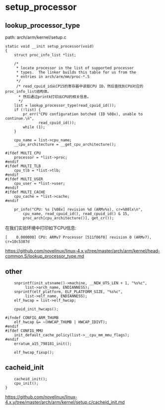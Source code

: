 setup_processor
========================================

lookup_processor_type
----------------------------------------

path: arch/arm/kernel/setup.c
```
static void __init setup_processor(void)
{
    struct proc_info_list *list;

    /*
     * locate processor in the list of supported processor
     * types.  The linker builds this table for us from the
     * entries in arch/arm/mm/proc-*.S
     */
     /* read_cpuid_id从CP15的寄存器中读取CPU ID，然后查找到CPU对应的proc_info_list结构体。
      * 然后通过printk打印出CPU的相关信息。
      */
    list = lookup_processor_type(read_cpuid_id());
    if (!list) {
        pr_err("CPU configuration botched (ID %08x), unable to continue.\n",
               read_cpuid_id());
        while (1);
    }

    cpu_name = list->cpu_name;
    __cpu_architecture = __get_cpu_architecture();

#ifdef MULTI_CPU
    processor = *list->proc;
#endif
#ifdef MULTI_TLB
    cpu_tlb = *list->tlb;
#endif
#ifdef MULTI_USER
    cpu_user = *list->user;
#endif
#ifdef MULTI_CACHE
    cpu_cache = *list->cache;
#endif

    pr_info("CPU: %s [%08x] revision %d (ARMv%s), cr=%08lx\n",
        cpu_name, read_cpuid_id(), read_cpuid_id() & 15,
        proc_arch[cpu_architecture()], get_cr());
```

在我们实验环境中打印如下CPU信息:
```
[    0.000000] CPU: ARMv7 Processor [511f06f0] revision 0 (ARMv7), cr=10c5387d
```

https://github.com/novelinux/linux-4.x.y/tree/master/arch/arm/kernel/head-common.S/lookup_processor_type.md

other
----------------------------------------

```
    snprintf(init_utsname()->machine, __NEW_UTS_LEN + 1, "%s%c",
         list->arch_name, ENDIANNESS);
    snprintf(elf_platform, ELF_PLATFORM_SIZE, "%s%c",
         list->elf_name, ENDIANNESS);
    elf_hwcap = list->elf_hwcap;

    cpuid_init_hwcaps();

#ifndef CONFIG_ARM_THUMB
    elf_hwcap &= ~(HWCAP_THUMB | HWCAP_IDIVT);
#endif
#ifdef CONFIG_MMU
    init_default_cache_policy(list->__cpu_mm_mmu_flags);
#endif
    erratum_a15_798181_init();

    elf_hwcap_fixup();
```

cacheid_init
----------------------------------------

```
    cacheid_init();
    cpu_init();
}
```

https://github.com/novelinux/linux-4.x.y/tree/master/arch/arm/kernel/setup.c/cacheid_init.md
